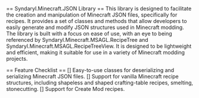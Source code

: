 == Syndaryl.Minecraft.JSON Library ==
This library is designed to facilitate the creation and manipulation of Minecraft JSON files, specifically for recipes. It provides a set of classes and methods that allow developers to easily generate and modify JSON structures used in Minecraft modding.
The library is built with a focus on ease of use, with an eye to being referenced by Syndaryl.Minecraft.MSAGL.RecipeTree and Syndaryl.Minecraft.MSAGL.RecipeTreeView. It is designed to be lightweight and efficient, making it suitable for use in a variety of Minecraft modding projects.

== Feature Checklist ==
[] Easy-to-use classes for deserializing and serializing Minecraft JSON files.
[] Support for vanilla Minecraft recipe structures, including shapeless and shaped crafting-table recipes, smelting, stonecutting.
[] Support for Create Mod recipes.
